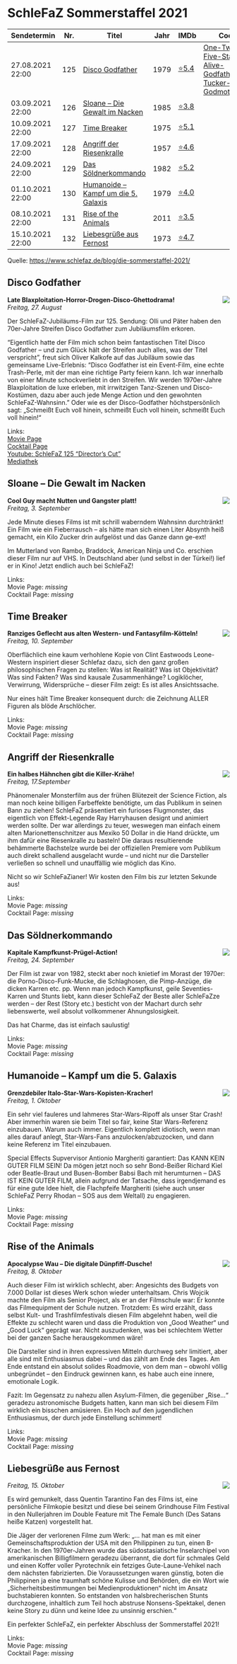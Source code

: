 # SchleFaZ Sommerstaffel 2021

Sendetermin | Nr. | Titel | Jahr | IMDb | Cocktail
----------- | --- | ----- | ---- | ---- | --------
27.08.2021 22:00 | 125 | [Disco Godfather](#Disco-Godfather) | 1979 | [⭐5.4](https://www.imdb.com/title/tt0074412/) | [One-Twenty-Five-Staying-Alive-Godfather-Tucker-Godmotherfucker](https://www.schlefaz.de/mediathek/disco-godfather/#cocktail)
03.09.2021 22:00 | 126 | [Sloane – Die Gewalt im Nacken](#sloane--die-gewalt-im-nacken) | 1985 | [⭐3.8](https://www.imdb.com/title/tt0074412/)
10.09.2021 22:00 | 127 | [Time Breaker](#time-breaker) | 1975 | [⭐5.1](https://www.imdb.com/title/tt0074570)
17.09.2021 22:00 | 128 | [Angriff der Riesenkralle](#angriff-der-riesenkralle) | 1957 | [⭐4.6](https://www.imdb.com/title/tt0050432)
24.09.2021 22:00 | 129 | [Das Söldnerkommando](#das-s%C3%B6ldnerkommando) | 1982 | [⭐5.2](https://www.imdb.com/title/tt0082611)
01.10.2021 22:00 | 130 | [Humanoide – Kampf um die 5. Galaxis](#humanoide--kampf-um-die-5-galaxis) | 1979 | [⭐4.0](https://www.imdb.com/title/tt0080058)
08.10.2021 22:00 | 131 | [Rise of the Animals](#rise-of-the-animals) | 2011 | [⭐3.5](https://www.imdb.com/title/tt1954780)
15.10.2021 22:00 | 132 | [Liebesgrüße aus Fernost](#liebesgr%C3%BC%C3%9Fe-aus-fernost) | 1973 | [⭐4.7](https://www.imdb.com/title/tt0070926)

Quelle: https://www.schlefaz.de/blog/die-sommerstaffel-2021/

## Disco Godfather
<img align="right" src="images/disco-godfather.jpg" />

**Late Blaxploitation-Horror-Drogen-Disco-Ghettodrama!**  
_Freitag, 27. August_

Der SchleFaZ-Jubiläums-Film zur 125. Sendung: Olli und Päter haben den 70er-Jahre Streifen Disco Godfather zum Jubiläumsfilm erkoren.

“Eigentlich hatte der Film mich schon beim fantastischen Titel Disco Godfather – und zum Glück hält der Streifen auch alles, was der Titel verspricht”, freut sich Oliver Kalkofe auf das Jubiläum sowie das gemeinsame Live-Erlebnis: “Disco Godfather ist ein Event-Film, eine echte Trash-Perle, mit der man eine richtige Party feiern kann. Ich war innerhalb von einer Minute schockverliebt in den Streifen. Wir werden 1970er-Jahre Blaxploitation de luxe erleben, mit irrwitzigen Tanz-Szenen und Disco-Kostümen, dazu aber auch jede Menge Action und den gewohnten SchleFaZ-Wahnsinn.” Oder wie es der Disco-Godfather höchstpersönlich sagt: „Schmeißt Euch voll hinein, schmeißt Euch voll hinein, schmeißt Euch voll hinein!“

Links:  
[Movie Page](https://www.schlefaz.de/blog/der-125-schlefaz-disco-godfather/)  
[Cocktail Page](https://www.schlefaz.de/mediathek/disco-godfather/#cocktail)  
[Youtube: SchleFaZ 125 “Director’s Cut”](https://www.youtube.com/watch?v=bHZoYFVqUds)  
[Mediathek](https://www.schlefaz.de/mediathek/disco-godfather/)

## Sloane – Die Gewalt im Nacken
<img align="right" src="images/sloane.jpg" />

**Cool Guy macht Nutten und Gangster platt!**  
_Freitag, 3. September_

Jede Minute dieses Films ist mit schrill waberndem Wahnsinn durchtränkt! Ein Film wie ein Fieberrausch – als hätte man sich einen Liter Absynth heiß gemacht, ein Kilo Zucker drin aufgelöst und das Ganze dann ge-ext!

Im Mutterland von Rambo, Braddock, American Ninja und Co. erschien dieser Film nur auf VHS. In Deutschland aber (und selbst in der Türkei!) lief er in Kino! Jetzt endlich auch bei SchleFaZ!

Links:  
Movie Page: _missing_  
Cocktail Page: _missing_

## Time Breaker
<img align="right" src="images/time-breaker.jpg" />

**Ranziges Geflecht aus alten Western- und Fantasyfilm-Kötteln!**  
_Freitag, 10. September_

Oberflächlich eine kaum verhohlene Kopie von Clint Eastwoods Leone-Western inspiriert dieser Schlefaz dazu, sich den ganz großen philosophischen Fragen zu stellen: Was ist Realität? Was ist Objektivität? Was sind Fakten? Was sind kausale Zusammenhänge? Logiklöcher, Verwirrung, Widersprüche – dieser Film zeigt: Es ist alles Ansichtssache. 

Nur eines hält Time Breaker konsequent durch: die Zeichnung ALLER Figuren als blöde Arschlöcher.

Links:  
Movie Page: _missing_  
Cocktail Page: _missing_

## Angriff der Riesenkralle
<img align="right" src="images/angriff-der-riesenkralle.jpg" />

**Ein halbes Hähnchen gibt die Killer-Krähe!**  
_Freitag, 17.September_

Phänomenaler Monsterfilm aus der frühen Blütezeit der Science Fiction, als man noch keine billigen Farbeffekte benötigte, um das Publikum in seinen Bann zu ziehen! SchleFaZ präsentiert ein furioses Flugmonster, das eigentlich von Effekt-Legende Ray Harryhausen designt und animiert werden sollte. Der war allerdings zu teuer, weswegen man einfach einem alten Marionettenschnitzer aus Mexiko 50 Dollar in die Hand drückte, um ihm dafür eine Riesenkralle zu basteln! Die daraus resultierende behämmerte Bachstelze wurde bei der offiziellen Premiere vom Publikum auch direkt schallend ausgelacht wurde – und nicht nur die Darsteller verließen so schnell und unauffällig wie möglich das Kino.

Nicht so wir SchleFaZianer! Wir kosten den Film bis zur letzten Sekunde aus!

Links:  
Movie Page: _missing_  
Cocktail Page: _missing_

## Das Söldnerkommando
<img align="right" src="images/das-soeldnerkommando.jpg" />

**Kapitale Kampfkunst-Prügel-Action!**  
_Freitag, 24. September_

Der Film ist zwar von 1982, steckt aber noch knietief im Morast der 1970er: die Porno-Disco-Funk-Mucke, die Schlaghosen, die Pimp-Anzüge, die dicken Karren etc. pp. Wenn man jedoch Kampfkunst, geile Seventies-Karren und Stunts liebt, kann dieser SchleFaZ der Beste aller SchleFaZze werden – der Rest (Story etc.) besticht von der Machart durch sehr liebenswerte, weil absolut vollkommener Ahnungslosigkeit.

Das hat Charme, das ist einfach saulustig!

Links:  
Movie Page: _missing_  
Cocktail Page: _missing_  

## Humanoide – Kampf um die 5. Galaxis
<img align="right" src="images/humanoide.jpg" />

**Grenzdebiler Italo-Star-Wars-Kopisten-Kracher!**  
_Freitag, 1. Oktober_

Ein sehr viel fauleres und lahmeres Star-Wars-Ripoff als unser Star Crash! Aber immerhin waren sie beim Titel so fair, keine Star Wars-Referenz einzubauen. Warum auch immer. Eigentlich komplett idiotisch, wenn man alles darauf anlegt, Star-Wars-Fans anzulocken/abzuzocken, und dann keine Referenz im Titel einzubauen.

Special Effects Supvervisor Antionio Margheriti garantiert: Das KANN KEIN GUTER FILM SEIN! Da mögen jetzt noch so sehr Bond-Beißer Richard Kiel oder Beatle-Braut und Busen-Bomber Babsi Bach mit herumturnen – DAS IST KEIN GUTER FILM, allein aufgrund der Tatsache, dass irgendjemand es für eine gute Idee hielt, die Flachpfeife Margheriti (siehe auch unser SchleFaZ Perry Rhodan – SOS aus dem Weltall) zu engagieren.

Links:  
Movie Page: _missing_  
Cocktail Page: _missing_

## Rise of the Animals
<img align="right" src="images/rise-of-animals.jpg" />

**Apocalypse Wau – Die digitale Dünpfiff-Dusche!**  
_Freitag, 8. Oktober_

Auch dieser Film ist wirklich schlecht, aber: Angesichts des Budgets von 7.000 Dollar ist dieses Werk schon wieder unterhaltsam. Chris Wojcik machte den Film als Senior Project, als er an der Filmschule war: Er konnte das Filmequipment der Schule nutzen. Trotzdem: Es wird erzählt, dass selbst Kult- und Trashfilmfestivals diesen Film abgelehnt haben, weil die Effekte zu schlecht waren und dass die Produktion von „Good Weather“ und „Good Luck“ geprägt war. Nicht auszudenken, was bei schlechtem Wetter bei der ganzen Sache herausgekommen wäre!

Die Darsteller sind in ihren expressiven Mitteln durchweg sehr limitiert, aber alle sind mit Enthusiasmus dabei – und das zählt am Ende des Tages. Am Ende entstand ein absolut solides Roadmovie, von dem man – obwohl völlig unbegründet – den Eindruck gewinnen kann, es habe auch eine innere, emotionale Logik.

Fazit: Im Gegensatz zu nahezu allen Asylum-Filmen, die gegenüber „Rise…“ geradezu astronomische Budgets hatten, kann man sich bei diesem Film wirklich ein bisschen amüsieren. Ein Hoch auf den jugendlichen Enthusiasmus, der durch jede Einstellung schimmert!

Links:  
Movie Page: _missing_  
Cocktail Page: _missing_

## Liebesgrüße aus Fernost
<img align="right" src="images/liebesgruesse-aus-fernost.jpg" />

_Freitag, 15. Oktober_

Es wird gemunkelt, dass Quentin Tarantino Fan des Films ist, eine persönliche Filmkopie besitzt und diese bei seinem Grindhouse Film Festival in den Nullerjahren im Double Feature mit The Female Bunch (Des Satans heiße Katzen) vorgestellt hat.

Die Jäger der verlorenen Filme zum Werk: „… hat man es mit einer Gemeinschaftsproduktion der USA mit den Philippinen zu tun, einen B-Kracher. In den 1970er-Jahren wurde das südostasiatische Inselarchipel von amerikanischen Billigfilmern geradezu überrannt, die dort für schmales Geld und einen Koffer voller Pyrotechnik ein fetziges Gute-Laune-Vehikel nach dem nächsten fabrizierten. Die Voraussetzungen waren günstig, boten die Philippinen ja eine traumhaft schöne Kulisse und Behörden, die ein Wort wie „Sicherheitsbestimmungen bei Medienproduktionen“ nicht im Ansatz buchstabieren konnten. So entstanden von halsbrecherischen Stunts durchzogene, inhaltlich zum Teil hoch abstruse Nonsens-Spektakel, denen keine Story zu dünn und keine Idee zu unsinnig erschien.“

Ein perfekter SchleFaZ, ein perfekter Abschluss der Sommerstaffel 2021!

Links:  
Movie Page: _missing_  
Cocktail Page: _missing_
